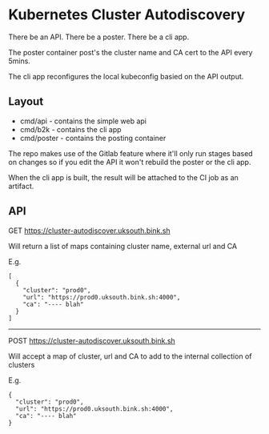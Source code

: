 # Kubernetes Cluster Autodiscovery

There be an API. There be a poster. There be a cli app.

The poster container post's the cluster name and CA cert to the API every 5mins.

The cli app reconfigures the local kubeconfig basied on the API output.

## Layout

* cmd/api - contains the simple web api
* cmd/b2k - contains the cli app
* cmd/poster - contains the posting container

The repo makes use of the Gitlab feature where it'll only run stages based on changes so if you edit the API it won't rebuild the poster or the cli app.

When the cli app is built, the result will be attached to the CI job as an artifact.

## API

GET https://cluster-autodiscover.uksouth.bink.sh

Will return a list of maps containing cluster name, external url and CA

E.g.
```
[
  {
    "cluster": "prod0",
    "url": "https://prod0.uksouth.bink.sh:4000",
    "ca": "---- blah"
  }
]
```

---

POST https://cluster-autodiscover.uksouth.bink.sh

Will accept a map of cluster, url and CA to add to the internal collection of clusters

E.g.
```
{
  "cluster": "prod0",
  "url": "https://prod0.uksouth.bink.sh:4000",
  "ca": "---- blah"
}
```
